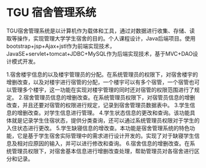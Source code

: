 # TGU 宿舍管理系统

TGU宿舍管理系统是以计算机作为载体和工具，通过对数据进行收集、存储、读取等操作，实现管理大学学生宿舍的目的。个人课程设计，Java后端项目。使用bootstrap+jsp+Ajax+jstl作为前端实现技术，JavaSE+servlet+tomcat+JDBC+MySQL作为后端实现技术，基于MVC+DAO设计模式开发。

1.宿舍楼宇信息的以及楼宇管理员的分配。在系统管理员的权限下，对宿舍楼宇的增删改查，以及对楼宇进行宿管的分配，一个楼宇可以有多个宿管，一个宿管也可以管理多个楼宇，这一功能在实现对楼宇管理的同时还对宿管的权限范围进行了规定。
2.宿舍管理员信息的增删改查。在系统管理员权限下，对宿管员信息的增删改查，并且还要对宿管的权限进行规定，记录到宿舍管理员数据表中。
3.学生信息的增删改查。对学生信息进行管理。
4.学生状态信息的更改和查询。该功能具体就是记录学生住宿状态，提供分类查询，还可以通过系统管理员权限对于学生的入住状态进行更改。
5.学生缺寝信息的增改查。本功能是宿舍管理系统的特色功能，它是基于学生宿舍实际管理中的需求进行设计开发的。实现了对于缺寝学生信息及相对应原因的输入，并可以进行修改和查询。
6.宿舍信息的增删改查。在系统管理员权限下，对宿舍基本信息进行增删改查处理，帮助管理员对各宿舍进行区分和记录。
